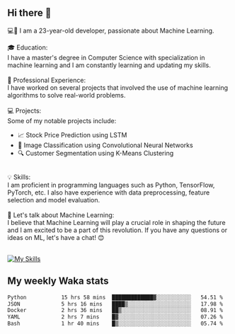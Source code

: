 ## Hi there 👋

💻🤖 I am a 23-year-old developer, passionate about Machine Learning.</br>

🎓 Education:</br>
I have a master's degree in Computer Science with specialization in machine learning and I am constantly learning and updating my skills.
</br></br>
💼 Professional Experience:</br>
I have worked on several projects that involved the use of machine learning algorithms to solve real-world problems.
</br></br>
💻 Projects:</br>
Some of my notable projects include:
</br>
- 📈 Stock Price Prediction using LSTM</br>
- 🤖 Image Classification using Convolutional Neural Networks</br>
- 🔍 Customer Segmentation using K-Means Clustering</br>
</br>
💡 Skills:</br>
I am proficient in programming languages such as Python, TensorFlow, PyTorch, etc. I also have experience with data preprocessing, feature selection and model evaluation.
</br></br>
💬 Let's talk about Machine Learning:</br>
I believe that Machine Learning will play a crucial role in shaping the future and I am excited to be a part of this revolution. If you have any questions or ideas on ML, let's have a chat! 😊
</br></br>

[![My Skills](https://skillicons.dev/icons?i=html,css,docker,express,figma,firebase,graphql,nodejs,react,ts,vue,py,pytorch)](https://skillicons.dev)

## My weekly Waka stats

<!--START_SECTION:waka-->

```txt
Python           15 hrs 58 mins  █████████████▓░░░░░░░░░░░   54.51 %
JSON             5 hrs 16 mins   ████▒░░░░░░░░░░░░░░░░░░░░   17.98 %
Docker           2 hrs 36 mins   ██▒░░░░░░░░░░░░░░░░░░░░░░   08.91 %
YAML             2 hrs 7 mins    █▓░░░░░░░░░░░░░░░░░░░░░░░   07.26 %
Bash             1 hr 40 mins    █▒░░░░░░░░░░░░░░░░░░░░░░░   05.74 %
```

<!--END_SECTION:waka-->
